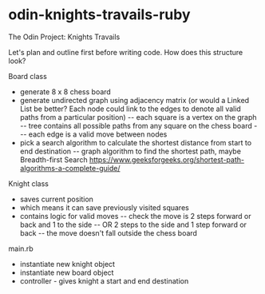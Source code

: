 # odin-knights-travails-ruby
The Odin Project: Knights Travails

Let's plan and outline first before writing code. How does this structure look? 

Board class
- generate 8 x 8 chess board
- generate undirected graph using adjacency matrix (or would a Linked List be better? 
Each node could link to the edges to denote all valid paths from a particular position)
-- each square is a vertex on the graph 
-- tree contains all possible paths from any square on the chess board
--- each edge is a valid move between nodes
- pick a search algorithm to calculate the shortest distance from start to end destination
-- graph algorithm to find the shortest path, maybe Breadth-first Search
https://www.geeksforgeeks.org/shortest-path-algorithms-a-complete-guide/ 

Knight class
- saves current position
- which means it can save previously visited squares
- contains logic for valid moves
-- check the move is 2 steps forward or back and 1 to the side 
-- OR 2 steps to the side and 1 step forward or back
-- the move doesn't fall outside the chess board 

 main.rb
- instantiate new knight object
- instantiate new board object
- controller - gives knight a start and end destination
